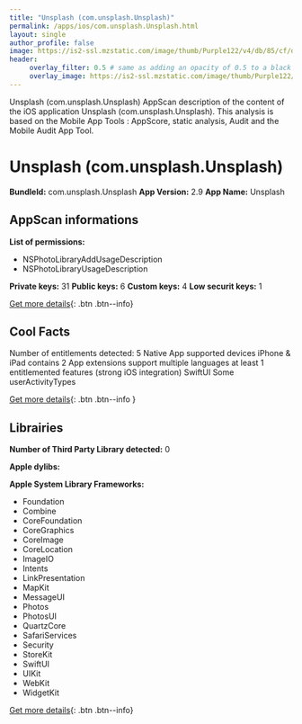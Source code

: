 ```yaml
---
title: "Unsplash (com.unsplash.Unsplash)"
permalink: /apps/ios/com.unsplash.Unsplash.html
layout: single
author_profile: false
image: https://is2-ssl.mzstatic.com/image/thumb/Purple122/v4/db/85/cf/db85cf57-ce52-b463-5dc1-46077bae472a/AppIcon-1x_U007emarketing-0-7-0-85-220.png/512x512bb.jpg
header: 
     overlay_filter: 0.5 # same as adding an opacity of 0.5 to a black background
     overlay_image: https://is2-ssl.mzstatic.com/image/thumb/Purple122/v4/db/85/cf/db85cf57-ce52-b463-5dc1-46077bae472a/AppIcon-1x_U007emarketing-0-7-0-85-220.png/512x512bb.jpg
---
```

Unsplash (com.unsplash.Unsplash) AppScan description of the content of the iOS application Unsplash (com.unsplash.Unsplash). This analysis is based on the Mobile App Tools : AppScore, static analysis, Audit and the Mobile Audit App Tool.

# Unsplash (com.unsplash.Unsplash)

**BundleId:** com.unsplash.Unsplash
**App Version:** 2.9
**App Name:** Unsplash


## AppScan informations 

**List of permissions:** 
- NSPhotoLibraryAddUsageDescription
- NSPhotoLibraryUsageDescription
  
  
**Private keys:** 31
**Public keys:** 6
**Custom keys:** 4
**Low securit keys:** 1
  
[Get more details](/pricing.html){: .btn .btn--info}

## Cool Facts

Number of entitlements detected: 5
Native App
supported devices iPhone & iPad
contains 2 App extensions
support multiple languages
at least 1 entitlemented features (strong iOS integration)
SwiftUI
Some userActivityTypes
  
[Get more details](/pricing.html){: .btn .btn--info }

## Librairies 
**Number of Third Party Library detected:** 0


**Apple dylibs:**


**Apple System Library Frameworks:**
- Foundation
- Combine
- CoreFoundation
- CoreGraphics
- CoreImage
- CoreLocation
- ImageIO
- Intents
- LinkPresentation
- MapKit
- MessageUI
- Photos
- PhotosUI
- QuartzCore
- SafariServices
- Security
- StoreKit
- SwiftUI
- UIKit
- WebKit
- WidgetKit


  
[Get more details](/pricing.html){: .btn .btn--info}

